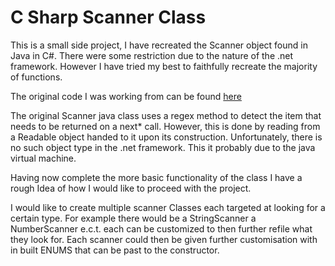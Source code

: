 # C Sharp Scanner Class

This is a small side project, I have recreated the Scanner object found in Java
in C#. There were some restriction due to the nature of the .net framework.
However I have tried my best to faithfully recreate the majority of functions.

The original code I was working from can be found
[here](https://github.com/openjdk-mirror/jdk7u-jdk/blob/master/src/share/classes/java/util/Scanner.java)

The original Scanner java class uses a regex method to detect the item that
needs to be returned on a next* call. However, this is done by reading from a
Readable object handed to it upon its construction. Unfortunately, there is no
such object type in the .net framework. This it probably due to the java virtual
machine.

Having now complete the more basic functionality of the class I have a rough
Idea of how I would like to proceed with the project.

I would like to create multiple scanner Classes each targeted at looking for a
certain type. For example there would be a StringScanner a NumberScanner e.c.t.
each can be customized to then further refile what they look for. Each scanner
could then be given further customisation with in built ENUMS that can be past
to the constructor.